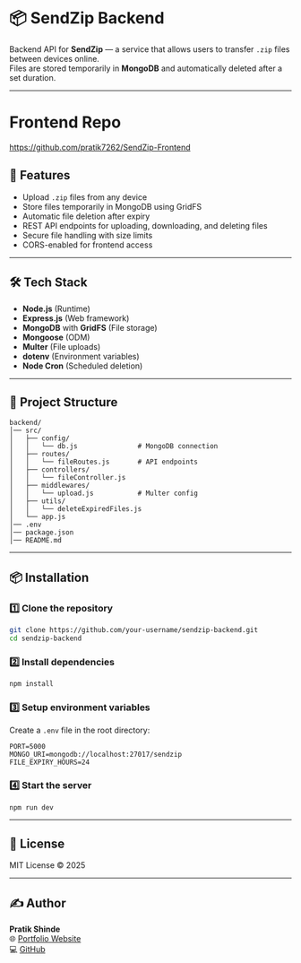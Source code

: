 # 📦 SendZip Backend

Backend API for **SendZip** — a service that allows users to transfer `.zip` files between devices online.  
Files are stored temporarily in **MongoDB** and automatically deleted after a set duration.

---

# Frontend Repo

https://github.com/pratik7262/SendZip-Frontend

## 🚀 Features

- Upload `.zip` files from any device
- Store files temporarily in MongoDB using GridFS
- Automatic file deletion after expiry
- REST API endpoints for uploading, downloading, and deleting files
- Secure file handling with size limits
- CORS-enabled for frontend access

---

## 🛠 Tech Stack

- **Node.js** (Runtime)
- **Express.js** (Web framework)
- **MongoDB** with **GridFS** (File storage)
- **Mongoose** (ODM)
- **Multer** (File uploads)
- **dotenv** (Environment variables)
- **Node Cron** (Scheduled deletion)

---

## 📂 Project Structure

```
backend/
│── src/
│   ├── config/
│   │   └── db.js               # MongoDB connection
│   ├── routes/
│   │   └── fileRoutes.js       # API endpoints
│   ├── controllers/
│   │   └── fileController.js
│   ├── middlewares/
│   │   └── upload.js           # Multer config
│   ├── utils/
│   │   └── deleteExpiredFiles.js
│   └── app.js
│── .env
│── package.json
│── README.md
```

---

## 📦 Installation

### 1️⃣ Clone the repository

```bash
git clone https://github.com/your-username/sendzip-backend.git
cd sendzip-backend
```

### 2️⃣ Install dependencies

```bash
npm install
```

### 3️⃣ Setup environment variables

Create a `.env` file in the root directory:

```
PORT=5000
MONGO_URI=mongodb://localhost:27017/sendzip
FILE_EXPIRY_HOURS=24
```

### 4️⃣ Start the server

```bash
npm run dev
```

---

## 📜 License

MIT License © 2025

---

## ✍ Author

**Pratik Shinde**  
🌐 [Portfolio Website](https://pratikshinde.in)  
💻 [GitHub](https://github.com/pratik7262)
